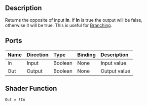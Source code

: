 ## Description

Returns the opposite of input **In**. If **In** is true the output will be false, otherwise it will be true. This is useful for [Branching](https://github.com/Unity-Technologies/ShaderGraph/wiki/Branch-Node).

## Ports

| Name        | Direction           | Type  | Binding | Description |
|:------------ |:-------------|:-----|:---|:---|
| In      | Input | Boolean | None | Input value |
| Out | Output      |    Boolean | None | Output value |

## Shader Function

`Out = !In`